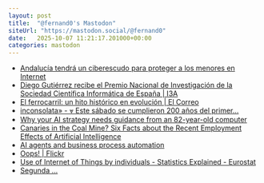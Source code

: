 ```yaml
---
layout: post
title:  "@fernand0's Mastodon"
siteUrl: "https://mastodon.social/@fernand0"
date:   2025-10-07 11:21:17.201000+00:00
categories: mastodon
---
```

*  [Andalucía tendrá un ciberescudo para proteger a los menores en Internet ](https://www.canalsur.es/noticias/andalucia/malaga/andalucia-tendra-un-ciberescudo-para-proteger-a-los-menores-en-internet/2201016.htm)
*  [Diego Gutiérrez recibe el Premio Nacional de Investigación de la Sociedad Científica Informática de España \| I3A ](https://i3a.unizar.es/es/noticias/diego-gutierrez-recibe-el-premio-nacional-de-investigacion-de-la-sociedad-cientific)
*  [El ferrocarril: un hito histórico en evolución \| El Correo ](https://www.elcorreo.com/culturas/territorios/ferrocarril-hito-historico-evolucion-20250927162441-nt.htm)
*  [inconsolata» - ⩔
Este sábado se cumplieron 200 años del primer... ](https://inconsolata.com/post/796041243262124032/tren20)
*  [Why your AI strategy needs guidance from an 82-year-old computer ](https://bigthink.com/business/why-your-ai-strategy-needs-guidance-from-an-82-year-old-computer)
*  [Canaries in the Coal Mine? Six Facts about the Recent Employment Effects of Artificial Intelligence ](https://digitaleconomy.stanford.edu/publications/canaries-in-the-coal-mine)
*  [AI agents and business process automation ](https://www.deloitte.com/us/en/what-we-do/capabilities/applied-artificial-intelligence/articles/ai-agents-in-collaborative-automation.htm)
*  [Oops! \| Flickr ](https://www.flickr.com/photos/fernand0/54823183458)
*  [Use of Internet of Things by individuals - Statistics Explained - Eurostat   ](https://ec.europa.eu/eurostat/statistics-explained/index.php?title=Use_of_Internet_of_Things_by_individuals)
*  [Segunda … ](https://avecesunafoto.wordpress.com/2025/10/06/segunda)
